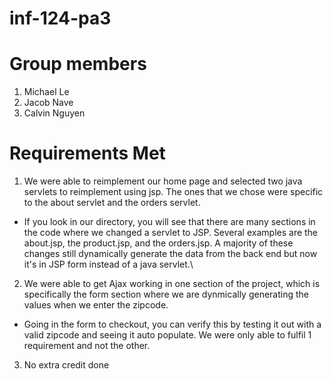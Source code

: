 # inf-124-pa3

# Group members

1. Michael Le
2. Jacob Nave
3. Calvin Nguyen

# Requirements Met

1) We were able to reimplement our home page and selected two java servlets to reimplement using jsp. The ones that we chose were specific to the about servlet and the orders servlet.
- If you look in our directory, you will see that there are many sections in the code where we changed a servlet to JSP. Several examples are the about.jsp, the product.jsp, and the orders.jsp. A majority of these changes still dynamically generate the data from the back end but now it's in JSP form instead of a java servlet.\

2) We were able to get Ajax working in one section of the project, which is specifically the form section where we are dynmically generating the values when we enter the zipcode.
- Going in the form to checkout, you can verify this by testing it out with a valid zipcode and seeing it auto populate. We were only able to fulfil 1 requirement and not the other.

3) No extra credit done
